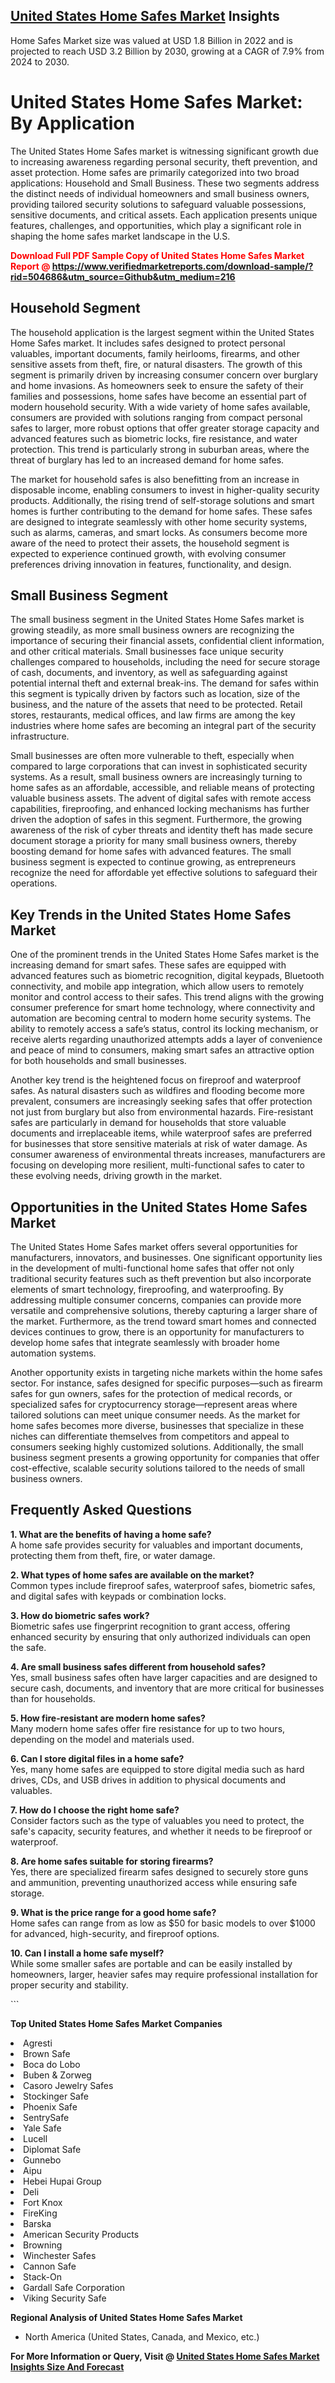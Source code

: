 <h2><a href="https://www.verifiedmarketreports.com/download-sample/?rid=504686&amp;utm_source=Github&amp;utm_medium=216" target="_blank">United States Home Safes Market</a> Insights</h2><p>Home Safes Market size was valued at USD 1.8 Billion in 2022 and is projected to reach USD 3.2 Billion by 2030, growing at a CAGR of 7.9% from 2024 to 2030.</p><p><h1>United States Home Safes Market: By Application</h1><p>The United States Home Safes market is witnessing significant growth due to increasing awareness regarding personal security, theft prevention, and asset protection. Home safes are primarily categorized into two broad applications: Household and Small Business. These two segments address the distinct needs of individual homeowners and small business owners, providing tailored security solutions to safeguard valuable possessions, sensitive documents, and critical assets. Each application presents unique features, challenges, and opportunities, which play a significant role in shaping the home safes market landscape in the U.S.</p><p><strong><p><span class=""><span style="color: #ff0000;"><strong>Download Full PDF Sample Copy of United States Home Safes Market Report</strong> @ </span><a href="https://www.verifiedmarketreports.com/download-sample/?rid=504686&amp;utm_source=Github&amp;utm_medium=216" target="_blank">https://www.verifiedmarketreports.com/download-sample/?rid=504686&amp;utm_source=Github&amp;utm_medium=216</a></span></p></strong></p><h2>Household Segment</h2><p>The household application is the largest segment within the United States Home Safes market. It includes safes designed to protect personal valuables, important documents, family heirlooms, firearms, and other sensitive assets from theft, fire, or natural disasters. The growth of this segment is primarily driven by increasing consumer concern over burglary and home invasions. As homeowners seek to ensure the safety of their families and possessions, home safes have become an essential part of modern household security. With a wide variety of home safes available, consumers are provided with solutions ranging from compact personal safes to larger, more robust options that offer greater storage capacity and advanced features such as biometric locks, fire resistance, and water protection. This trend is particularly strong in suburban areas, where the threat of burglary has led to an increased demand for home safes.</p><p>The market for household safes is also benefitting from an increase in disposable income, enabling consumers to invest in higher-quality security products. Additionally, the rising trend of self-storage solutions and smart homes is further contributing to the demand for home safes. These safes are designed to integrate seamlessly with other home security systems, such as alarms, cameras, and smart locks. As consumers become more aware of the need to protect their assets, the household segment is expected to experience continued growth, with evolving consumer preferences driving innovation in features, functionality, and design.</p><h2>Small Business Segment</h2><p>The small business segment in the United States Home Safes market is growing steadily, as more small business owners are recognizing the importance of securing their financial assets, confidential client information, and other critical materials. Small businesses face unique security challenges compared to households, including the need for secure storage of cash, documents, and inventory, as well as safeguarding against potential internal theft and external break-ins. The demand for safes within this segment is typically driven by factors such as location, size of the business, and the nature of the assets that need to be protected. Retail stores, restaurants, medical offices, and law firms are among the key industries where home safes are becoming an integral part of the security infrastructure.</p><p>Small businesses are often more vulnerable to theft, especially when compared to large corporations that can invest in sophisticated security systems. As a result, small business owners are increasingly turning to home safes as an affordable, accessible, and reliable means of protecting valuable business assets. The advent of digital safes with remote access capabilities, fireproofing, and enhanced locking mechanisms has further driven the adoption of safes in this segment. Furthermore, the growing awareness of the risk of cyber threats and identity theft has made secure document storage a priority for many small business owners, thereby boosting demand for home safes with advanced features. The small business segment is expected to continue growing, as entrepreneurs recognize the need for affordable yet effective solutions to safeguard their operations.</p><h2>Key Trends in the United States Home Safes Market</h2><p>One of the prominent trends in the United States Home Safes market is the increasing demand for smart safes. These safes are equipped with advanced features such as biometric recognition, digital keypads, Bluetooth connectivity, and mobile app integration, which allow users to remotely monitor and control access to their safes. This trend aligns with the growing consumer preference for smart home technology, where connectivity and automation are becoming central to modern home security systems. The ability to remotely access a safe’s status, control its locking mechanism, or receive alerts regarding unauthorized attempts adds a layer of convenience and peace of mind to consumers, making smart safes an attractive option for both households and small businesses.</p><p>Another key trend is the heightened focus on fireproof and waterproof safes. As natural disasters such as wildfires and flooding become more prevalent, consumers are increasingly seeking safes that offer protection not just from burglary but also from environmental hazards. Fire-resistant safes are particularly in demand for households that store valuable documents and irreplaceable items, while waterproof safes are preferred for businesses that store sensitive materials at risk of water damage. As consumer awareness of environmental threats increases, manufacturers are focusing on developing more resilient, multi-functional safes to cater to these evolving needs, driving growth in the market.</p><h2>Opportunities in the United States Home Safes Market</h2><p>The United States Home Safes market offers several opportunities for manufacturers, innovators, and businesses. One significant opportunity lies in the development of multi-functional home safes that offer not only traditional security features such as theft prevention but also incorporate elements of smart technology, fireproofing, and waterproofing. By addressing multiple consumer concerns, companies can provide more versatile and comprehensive solutions, thereby capturing a larger share of the market. Furthermore, as the trend toward smart homes and connected devices continues to grow, there is an opportunity for manufacturers to develop home safes that integrate seamlessly with broader home automation systems.</p><p>Another opportunity exists in targeting niche markets within the home safes sector. For instance, safes designed for specific purposes—such as firearm safes for gun owners, safes for the protection of medical records, or specialized safes for cryptocurrency storage—represent areas where tailored solutions can meet unique consumer needs. As the market for home safes becomes more diverse, businesses that specialize in these niches can differentiate themselves from competitors and appeal to consumers seeking highly customized solutions. Additionally, the small business segment presents a growing opportunity for companies that offer cost-effective, scalable security solutions tailored to the needs of small business owners.</p><h2>Frequently Asked Questions</h2><p><strong>1. What are the benefits of having a home safe?</strong><br> A home safe provides security for valuables and important documents, protecting them from theft, fire, or water damage.</p><p><strong>2. What types of home safes are available on the market?</strong><br> Common types include fireproof safes, waterproof safes, biometric safes, and digital safes with keypads or combination locks.</p><p><strong>3. How do biometric safes work?</strong><br> Biometric safes use fingerprint recognition to grant access, offering enhanced security by ensuring that only authorized individuals can open the safe.</p><p><strong>4. Are small business safes different from household safes?</strong><br> Yes, small business safes often have larger capacities and are designed to secure cash, documents, and inventory that are more critical for businesses than for households.</p><p><strong>5. How fire-resistant are modern home safes?</strong><br> Many modern home safes offer fire resistance for up to two hours, depending on the model and materials used.</p><p><strong>6. Can I store digital files in a home safe?</strong><br> Yes, many home safes are equipped to store digital media such as hard drives, CDs, and USB drives in addition to physical documents and valuables.</p><p><strong>7. How do I choose the right home safe?</strong><br> Consider factors such as the type of valuables you need to protect, the safe's capacity, security features, and whether it needs to be fireproof or waterproof.</p><p><strong>8. Are home safes suitable for storing firearms?</strong><br> Yes, there are specialized firearm safes designed to securely store guns and ammunition, preventing unauthorized access while ensuring safe storage.</p><p><strong>9. What is the price range for a good home safe?</strong><br> Home safes can range from as low as $50 for basic models to over $1000 for advanced, high-security, and fireproof options.</p><p><strong>10. Can I install a home safe myself?</strong><br> While some smaller safes are portable and can be easily installed by homeowners, larger, heavier safes may require professional installation for proper security and stability.</p>```</p><p><strong>Top United States Home Safes Market Companies</strong></p><div data-test-id=""><p><li>Agresti</li><li> Brown Safe</li><li> Boca do Lobo</li><li> Buben & Zorweg</li><li> Casoro Jewelry Safes</li><li> Stockinger Safe</li><li> Phoenix Safe</li><li> SentrySafe</li><li> Yale Safe</li><li> Lucell</li><li> Diplomat Safe</li><li> Gunnebo</li><li> Aipu</li><li> Hebei Hupai Group</li><li> Deli</li><li> Fort Knox</li><li> FireKing</li><li> Barska</li><li> American Security Products</li><li> Browning</li><li> Winchester Safes</li><li> Cannon Safe</li><li> Stack-On</li><li> Gardall Safe Corporation</li><li> Viking Security Safe</li></p><div><strong>Regional Analysis of&nbsp;United States Home Safes Market</strong></div><ul><li dir="ltr"><p dir="ltr">North America&nbsp;(United States, Canada, and Mexico, etc.)</p></li></ul><p><strong>For More Information or Query, Visit @&nbsp;</strong><strong><a href="https://www.verifiedmarketreports.com/product/home-safes-market/?utm_source=Github&amp;utm_medium=216" target="_blank">United States Home Safes Market Insights Size And Forecast</a></strong></p></div>
